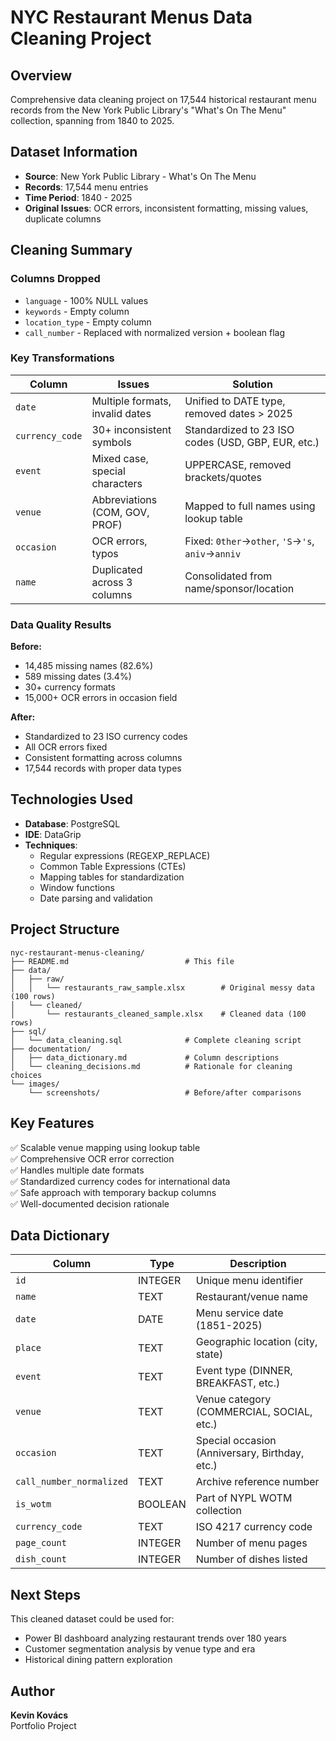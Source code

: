 # NYC Restaurant Menus Data Cleaning Project

## Overview

Comprehensive data cleaning project on 17,544 historical restaurant menu records from the New York Public Library's "What's On The Menu" collection, spanning from 1840 to 2025.

## Dataset Information

- **Source**: New York Public Library - What's On The Menu
- **Records**: 17,544 menu entries
- **Time Period**: 1840 - 2025
- **Original Issues**: OCR errors, inconsistent formatting, missing values, duplicate columns

## Cleaning Summary

### Columns Dropped
- `language` - 100% NULL values
- `keywords` - Empty column
- `location_type` - Empty column
- `call_number` - Replaced with normalized version + boolean flag

### Key Transformations

| Column | Issues | Solution |
|--------|--------|----------|
| `date` | Multiple formats, invalid dates | Unified to DATE type, removed dates > 2025 |
| `currency_code` | 30+ inconsistent symbols | Standardized to 23 ISO codes (USD, GBP, EUR, etc.) |
| `event` | Mixed case, special characters | UPPERCASE, removed brackets/quotes |
| `venue` | Abbreviations (COM, GOV, PROF) | Mapped to full names using lookup table |
| `occasion` | OCR errors, typos | Fixed: `0ther`→`other`, `'S`→`'s`, `aniv`→`anniv` |
| `name` | Duplicated across 3 columns | Consolidated from name/sponsor/location |

### Data Quality Results

**Before:**
- 14,485 missing names (82.6%)
- 589 missing dates (3.4%)
- 30+ currency formats
- 15,000+ OCR errors in occasion field

**After:**
- Standardized to 23 ISO currency codes
- All OCR errors fixed
- Consistent formatting across columns
- 17,544 records with proper data types

## Technologies Used

- **Database**: PostgreSQL
- **IDE**: DataGrip
- **Techniques**: 
  - Regular expressions (REGEXP_REPLACE)
  - Common Table Expressions (CTEs)
  - Mapping tables for standardization
  - Window functions
  - Date parsing and validation

## Project Structure

```
nyc-restaurant-menus-cleaning/
├── README.md                          # This file
├── data/
│   ├── raw/
│   │   └── restaurants_raw_sample.xlsx        # Original messy data (100 rows)
│   └── cleaned/
│       └── restaurants_cleaned_sample.xlsx    # Cleaned data (100 rows)
├── sql/
│   └── data_cleaning.sql              # Complete cleaning script
├── documentation/
│   ├── data_dictionary.md             # Column descriptions
│   └── cleaning_decisions.md          # Rationale for cleaning choices
└── images/
    └── screenshots/                   # Before/after comparisons
```


## Key Features

✅ Scalable venue mapping using lookup table  
✅ Comprehensive OCR error correction  
✅ Handles multiple date formats  
✅ Standardized currency codes for international data  
✅ Safe approach with temporary backup columns  
✅ Well-documented decision rationale  

## Data Dictionary

| Column | Type | Description |
|--------|------|-------------|
| `id` | INTEGER | Unique menu identifier |
| `name` | TEXT | Restaurant/venue name |
| `date` | DATE | Menu service date (1851-2025) |
| `place` | TEXT | Geographic location (city, state) |
| `event` | TEXT | Event type (DINNER, BREAKFAST, etc.) |
| `venue` | TEXT | Venue category (COMMERCIAL, SOCIAL, etc.) |
| `occasion` | TEXT | Special occasion (Anniversary, Birthday, etc.) |
| `call_number_normalized` | TEXT | Archive reference number |
| `is_wotm` | BOOLEAN | Part of NYPL WOTM collection |
| `currency_code` | TEXT | ISO 4217 currency code |
| `page_count` | INTEGER | Number of menu pages |
| `dish_count` | INTEGER | Number of dishes listed |

## Next Steps

This cleaned dataset could be used for:
- Power BI dashboard analyzing restaurant trends over 180 years
- Customer segmentation analysis by venue type and era
- Historical dining pattern exploration

## Author

**Kevin Kovács**  
Portfolio Project
